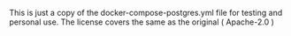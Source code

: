 This is just a copy of the docker-compose-postgres.yml file for testing and personal use.
The license covers the same as the original ( Apache-2.0 )